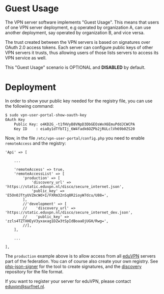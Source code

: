 # Guest Usage

The VPN server software implements "Guest Usage". This means that users of one
VPN server deployment, e.g operated by organization A, can use another 
deployment, say operated by organization B, and vice versa.

The trust created between the VPN servers is based on signatures over OAuth 2.0
access tokens. Each server can configure public keys of other VPN servers it
trusts, thus allowing users of those lists servers to access its VPN service
as well.

This "Guest Usage" scenario is OPTIONAL and **DISABLED** by default.

# Deployment

In order to show your public key needed for the registry file, you can use the
following command:

```bash
$ sudo vpn-user-portal-show-oauth-key 
OAuth Key
    Public Key: o4KD2G_-t1fHVyB8VNpD3DbGEOsWvX6EmuPddJCWCPA
    Key ID    : eia8y1dTfbTIj_6W4fadk6OZPb2jRULclVh69b0ZS20
```

Now, in the file `/etc/vpn-user-portal/config.php` you need to enable 
`remoteAccess` and the registry:

    'Api' => [

        ...

        'remoteAccess' => true,
        'remoteAccessList' => [
            'production' => [
                'discovery_url' => 'https://static.eduvpn.nl/disco/secure_internet.json',
                'public_key' => 'E5On0JTtyUVZmcWd+I/FXRm32nSq8R2ioyW7dcu/U88=',
            ],
            //'development' => [
            //    'discovery_url' => 'https://static.eduvpn.nl/disco/secure_internet_dev.json',
            //    'public_key' => 'zzls4TZTXHEyV3yxaxag1DZw3tSpIdBoaaOjUGH/Rwg=',
            //],
        ],

        ...

    ],

The `production` example above is to allow access from all 
[eduVPN](https://eduvpn.org/) servers part of the federation. You can of course
also create your own registry. See 
[php-json-signer](https://software.tuxed.net/php-json-signer/index.html) for
the tool to create signatures, and the 
[discovery](https://github.com/eduvpn/discovery) repository for the file 
format.

If you want to register your server for eduVPN, please contact 
[eduvpn@surfnet.nl](mailto:eduvpn@surfnet.nl).

